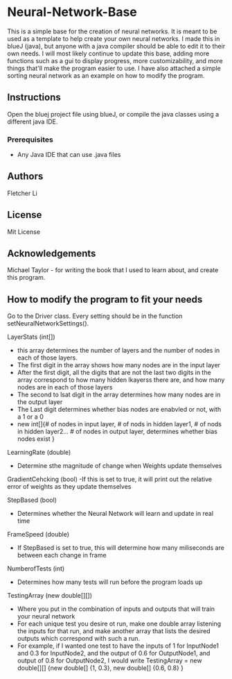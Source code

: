 # Neural-Network-Base

This is a simple base for the creation of neural networks. It is meant to be used as a template to help create your own neural networks. I made this in blueJ (java), but anyone with a java compiler should be able to edit it to their own needs. I will most likely continue to update this base, adding more functions such as a gui to display progress, more customizability, and more things that'll make the program easier to use. I have also attached a simple sorting neural network as an example on how to modify the program. 

## Instructions
Open the bluej project file using blueJ, or compile the java classes using a different java IDE.

### Prerequisites
- Any Java IDE that can use .java files

## Authors

Fletcher Li

## License

Mit License

## Acknowledgements
Michael Taylor - for writing the book that I used to learn about, and create this program.

## How to modify the program to fit your needs

Go to the Driver class. Every setting should be in the function setNeuralNetworkSettings().

LayerStats (int[])
  - this array determines the number of layers and the number of nodes in each of those layers. 
  - The first digit in the array shows how many nodes are in the input layer
  - After the first digit, all the digits that are not the last two digits in the array correspond to how many hidden lkayerss there are, and how many nodes are in each of those layers
  - The second to lsat digit in the array determines how many nodes are in the output layer
  - The Last digit determines whether bias nodes are enabvled or not, with a 1 or a 0 
  - new int[]{# of nodes in input layer, # of nods in hidden layer1, # of nods in hidden layer2... # of nodes in output layer, determines whether bias nodes exist }
  
LearningRate (double)
  - Determine sthe magnitude of change when Weights update themselves
  
GradientCehcking (bool)
 -If this is set to true, it will print out the relative error of weights as they update themselves

StepBased (bool)
  - Determines whether the Neural Network will learn and update in real time

FrameSpeed (double)
  - If StepBased is set to true, this will determine how many miliseconds are between each change in frame

NumberofTests (int)
  - Determines how many tests will run before the program loads up

TestingArray (new double[][]) 
  - Where you put in the combination of inputs and outputs that will train your neural network
  - For each unique test you desire ot run, make one double array listening the inputs for that run, and make another array that lists the desired outputs which correspond with such a run.
  - For example, if I wanted one test to have the inputs of 1 for InputNode1 and 0.3 for InputNode2, and the output of 0.6 for OutputNode1, and output of 0.8 for OutputNode2, I would write TestingArray = new double[][] {new double[] {1, 0.3}, new double[] {0.6, 0.8} }
